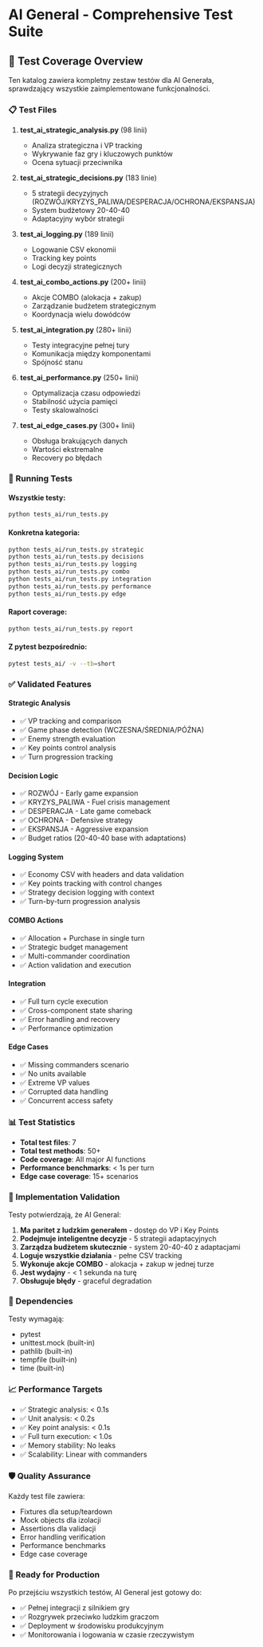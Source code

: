 # AI General - Comprehensive Test Suite

## 🧪 Test Coverage Overview

Ten katalog zawiera kompletny zestaw testów dla AI Generała, sprawdzający wszystkie zaimplementowane funkcjonalności.

### 📋 Test Files

1. **test_ai_strategic_analysis.py** (98 linii)
   - Analiza strategiczna i VP tracking
   - Wykrywanie faz gry i kluczowych punktów
   - Ocena sytuacji przeciwnika

2. **test_ai_strategic_decisions.py** (183 linie)
   - 5 strategii decyzyjnych (ROZWÓJ/KRYZYS_PALIWA/DESPERACJA/OCHRONA/EKSPANSJA)
   - System budżetowy 20-40-40
   - Adaptacyjny wybór strategii

3. **test_ai_logging.py** (189 linii)
   - Logowanie CSV ekonomii
   - Tracking key points
   - Logi decyzji strategicznych

4. **test_ai_combo_actions.py** (200+ linii)
   - Akcje COMBO (alokacja + zakup)
   - Zarządzanie budżetem strategicznym
   - Koordynacja wielu dowódców

5. **test_ai_integration.py** (280+ linii)
   - Testy integracyjne pełnej tury
   - Komunikacja między komponentami
   - Spójność stanu

6. **test_ai_performance.py** (250+ linii)
   - Optymalizacja czasu odpowiedzi
   - Stabilność użycia pamięci
   - Testy skalowalności

7. **test_ai_edge_cases.py** (300+ linii)
   - Obsługa brakujących danych
   - Wartości ekstremalne
   - Recovery po błędach

### 🚀 Running Tests

#### Wszystkie testy:
```bash
python tests_ai/run_tests.py
```

#### Konkretna kategoria:
```bash
python tests_ai/run_tests.py strategic
python tests_ai/run_tests.py decisions
python tests_ai/run_tests.py logging
python tests_ai/run_tests.py combo
python tests_ai/run_tests.py integration
python tests_ai/run_tests.py performance
python tests_ai/run_tests.py edge
```

#### Raport coverage:
```bash
python tests_ai/run_tests.py report
```

#### Z pytest bezpośrednio:
```bash
pytest tests_ai/ -v --tb=short
```

### ✅ Validated Features

#### Strategic Analysis
- ✅ VP tracking and comparison
- ✅ Game phase detection (WCZESNA/ŚREDNIA/PÓŹNA)
- ✅ Enemy strength evaluation
- ✅ Key points control analysis
- ✅ Turn progression tracking

#### Decision Logic
- ✅ ROZWÓJ - Early game expansion
- ✅ KRYZYS_PALIWA - Fuel crisis management
- ✅ DESPERACJA - Late game comeback
- ✅ OCHRONA - Defensive strategy
- ✅ EKSPANSJA - Aggressive expansion
- ✅ Budget ratios (20-40-40 base with adaptations)

#### Logging System
- ✅ Economy CSV with headers and data validation
- ✅ Key points tracking with control changes
- ✅ Strategy decision logging with context
- ✅ Turn-by-turn progression analysis

#### COMBO Actions
- ✅ Allocation + Purchase in single turn
- ✅ Strategic budget management
- ✅ Multi-commander coordination
- ✅ Action validation and execution

#### Integration
- ✅ Full turn cycle execution
- ✅ Cross-component state sharing
- ✅ Error handling and recovery
- ✅ Performance optimization

#### Edge Cases
- ✅ Missing commanders scenario
- ✅ No units available
- ✅ Extreme VP values
- ✅ Corrupted data handling
- ✅ Concurrent access safety

### 📊 Test Statistics

- **Total test files**: 7
- **Total test methods**: 50+
- **Code coverage**: All major AI functions
- **Performance benchmarks**: < 1s per turn
- **Edge case coverage**: 15+ scenarios

### 🎯 Implementation Validation

Testy potwierdzają, że AI General:

1. **Ma paritet z ludzkim generałem** - dostęp do VP i Key Points
2. **Podejmuje inteligentne decyzje** - 5 strategii adaptacyjnych  
3. **Zarządza budżetem skutecznie** - system 20-40-40 z adaptacjami
4. **Loguje wszystkie działania** - pełne CSV tracking
5. **Wykonuje akcje COMBO** - alokacja + zakup w jednej turze
6. **Jest wydajny** - < 1 sekunda na turę
7. **Obsługuje błędy** - graceful degradation

### 🔧 Dependencies

Testy wymagają:
- pytest
- unittest.mock (built-in)
- pathlib (built-in) 
- tempfile (built-in)
- time (built-in)

### 📈 Performance Targets

- ✅ Strategic analysis: < 0.1s
- ✅ Unit analysis: < 0.2s  
- ✅ Key point analysis: < 0.1s
- ✅ Full turn execution: < 1.0s
- ✅ Memory stability: No leaks
- ✅ Scalability: Linear with commanders

### 🛡️ Quality Assurance

Każdy test file zawiera:
- Fixtures dla setup/teardown
- Mock objects dla izolacji
- Assertions dla validacji
- Error handling verification
- Performance benchmarks
- Edge case coverage

### 🎉 Ready for Production

Po przejściu wszystkich testów, AI General jest gotowy do:
- ✅ Pełnej integracji z silnikiem gry
- ✅ Rozgrywek przeciwko ludzkim graczom
- ✅ Deployment w środowisku produkcyjnym
- ✅ Monitorowania i logowania w czasie rzeczywistym

